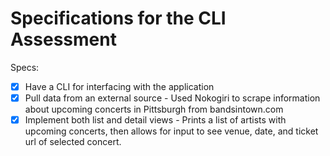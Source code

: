 # Specifications for the CLI Assessment

Specs:
- [x] Have a CLI for interfacing with the application
- [x] Pull data from an external source - Used Nokogiri to scrape information about upcoming concerts in Pittsburgh from bandsintown.com
- [x] Implement both list and detail views - Prints a list of artists with upcoming concerts, then allows for input to see venue, date, and ticket url of selected concert.
